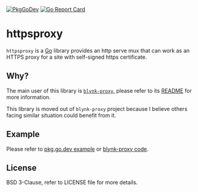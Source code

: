 [![PkgGoDev](https://pkg.go.dev/badge/github.com/fishy/httpsproxy)](https://pkg.go.dev/github.com/fishy/httpsproxy)
[![Go Report Card](https://goreportcard.com/badge/github.com/fishy/httpsproxy)](https://goreportcard.com/report/github.com/fishy/httpsproxy)

# httpsproxy

`httpsproxy` is a [Go](https://golang.org)
library provides an http serve mux that can work as an HTTPS proxy for a site
with self-signed https certificate.

## Why?

The main user of this library is
[`blynk-proxy`](https://github.com/fishy/blynk-proxy),
please refer to its
[README](https://github.com/fishy/blynk-proxy/blob/master/README.md)
for more information.

This library is moved out of `blynk-proxy` project because I believe others
facing similar situation could benefit from it.

## Example

Please refer to
[pkg.go.dev example](https://pkg.go.dev/github.com/fishy/httpsproxy?tab=doc#example-package)
or
[blynk-proxy code](https://github.com/fishy/blynk-proxy/blob/master/main.go).

## License

BSD 3-Clause, refer to LICENSE file for more details.

